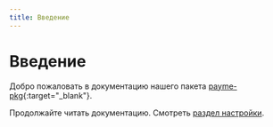 ```yaml
---
title: Введение
---
```


<!-- Google tag (gtag.js) -->
<script async src="https://www.googletagmanager.com/gtag/js?id=G-9BRKYLP6BB"></script>
<script>
  window.dataLayer = window.dataLayer || [];
  function gtag(){dataLayer.push(arguments);}
  gtag('js', new Date());

  gtag('config', 'G-9BRKYLP6BB');
</script>

# **Введение**

Добро пожаловать в документацию нашего пакета [payme-pkg](https://github.com/PayTechUz/payme-pkg/tree/master){:target="_blank"}.

Продолжайте читать документацию. Смотреть [раздел настройки](setup/).
